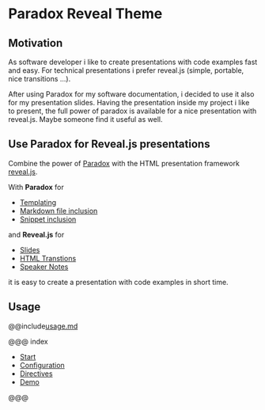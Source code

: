 # Paradox Reveal Theme

## Motivation

As software developer i like to create presentations with code examples
fast and easy. For technical presentations i prefer reveal.js (simple,
portable, nice transitions ...).

After using Paradox for my software documentation, i decided to use it
also for my presentation slides. Having the presentation inside my
project i like to present, the full power of paradox is available for a
nice presentation with reveal.js. Maybe someone find it useful as well.

## Use Paradox for Reveal.js presentations

Combine the power of [Paradox](https://developer.lightbend.com/docs/paradox/current/) with the HTML presentation framework [reveal.js](https://revealjs.com/#/).

With **Paradox** for

* [Templating](https://developer.lightbend.com/docs/paradox/current/customization/templating.html)
* [Markdown file inclusion](https://developer.lightbend.com/docs/paradox/current/directives/includes.html)
* [Snippet inclusion](https://developer.lightbend.com/docs/paradox/current/directives/snippets.html)

and **Reveal.js** for

* [Slides](https://revealjs.com/#/1)
* [HTML Transtions](https://revealjs.com/#/transitions)
* [Speaker Notes](https://revealjs.com/#/20)

it is easy to create a presentation with code examples in short time.
## Usage

@@include[usage.md](includes/usage.md)


@@@ index

- [Start](getting_started.md)
- [Configuration](configuration.md)
- [Directives](directive/index.md)
- [Demo](demo.md)

@@@
